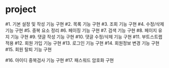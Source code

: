 # project
#1. 기본 설정 및 작성 기능 구현
#2. 목록 기능 구현
#3. 조회 기능 구현
#4. 수정/삭제 기능 구현
#5. 중복 요소 정리
#6. 페이징 기능 구현
#7. 검색 기능 구현
#8. 페이지 유지 기능 구현
#9. 댓글 작성 기능 구현
#10. 댓글 수정/삭제 기능 구현
#11. 부트스트랩 적용
#12. 회원 가입 기능 구현
#13. 로그인 기능 구현
#14. 회원정보 변경 기능 구현
#15. 회원 탈퇴 기능 구현

#16. 아이디 중복검사 기능 구현
#17. 패스워드 암호화 구현
